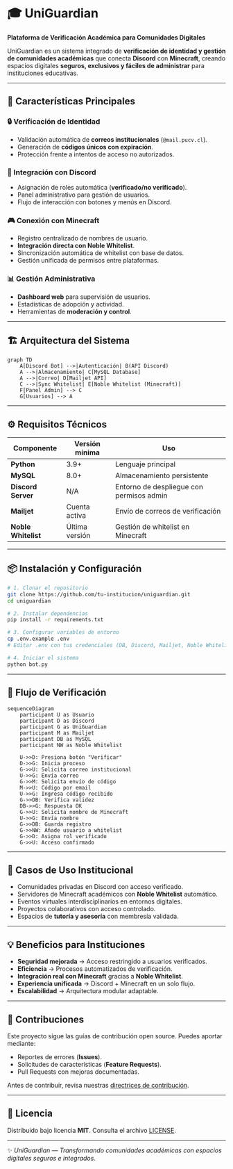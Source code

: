 # 🎓 UniGuardian  
**Plataforma de Verificación Académica para Comunidades Digitales**

UniGuardian es un sistema integrado de **verificación de identidad y gestión de comunidades académicas** que conecta **Discord** con **Minecraft**, creando espacios digitales **seguros, exclusivos y fáciles de administrar** para instituciones educativas.  

---

## 🚀 Características Principales

### 🔒 Verificación de Identidad
- Validación automática de **correos institucionales** (`@mail.pucv.cl`).  
- Generación de **códigos únicos con expiración**.  
- Protección frente a intentos de acceso no autorizados.  

### 🤖 Integración con Discord
- Asignación de roles automática (**verificado/no verificado**).  
- Panel administrativo para gestión de usuarios.  
- Flujo de interacción con botones y menús en Discord.  

### 🎮 Conexión con Minecraft
- Registro centralizado de nombres de usuario.  
- **Integración directa con Noble Whitelist**.  
- Sincronización automática de whitelist con base de datos.  
- Gestión unificada de permisos entre plataformas.  

### 📊 Gestión Administrativa
- **Dashboard web** para supervisión de usuarios.  
- Estadísticas de adopción y actividad.  
- Herramientas de **moderación y control**.  

---

## 🏗️ Arquitectura del Sistema

```mermaid
graph TD
    A[Discord Bot] -->|Autenticación| B(API Discord)
    A -->|Almacenamiento| C[MySQL Database]
    A -->|Correo| D[Mailjet API]
    C -->|Sync Whitelist| E[Noble Whitelist (Minecraft)]
    F[Panel Admin] --> C
    G[Usuarios] --> A
```

---

## ⚙️ Requisitos Técnicos

| Componente          | Versión mínima | Uso |
|---------------------|---------------|-----|
| **Python**          | 3.9+          | Lenguaje principal |
| **MySQL**           | 8.0+          | Almacenamiento persistente |
| **Discord Server**  | N/A           | Entorno de despliegue con permisos admin |
| **Mailjet**         | Cuenta activa | Envío de correos de verificación |
| **Noble Whitelist** | Última versión | Gestión de whitelist en Minecraft |

---

## 📦 Instalación y Configuración

```bash
# 1. Clonar el repositorio
git clone https://github.com/tu-institucion/uniguardian.git
cd uniguardian

# 2. Instalar dependencias
pip install -r requirements.txt

# 3. Configurar variables de entorno
cp .env.example .env
# Editar .env con tus credenciales (DB, Discord, Mailjet, Noble Whitelist)

# 4. Iniciar el sistema
python bot.py
```

---

## 🔑 Flujo de Verificación

```mermaid
sequenceDiagram
    participant U as Usuario
    participant D as Discord
    participant G as UniGuardian
    participant M as Mailjet
    participant DB as MySQL
    participant NW as Noble Whitelist

    U->>D: Presiona botón "Verificar"
    D->>G: Inicia proceso
    G->>U: Solicita correo institucional
    U->>G: Envía correo
    G->>M: Solicita envío de código
    M->>U: Código por email
    U->>G: Ingresa código recibido
    G->>DB: Verifica validez
    DB->>G: Respuesta OK
    G->>U: Solicita nombre de Minecraft
    U->>G: Envía nombre
    G->>DB: Guarda registro
    G->>NW: Añade usuario a whitelist
    G->>D: Asigna rol verificado
    G->>U: Acceso confirmado
```

---

## 🎯 Casos de Uso Institucional

- Comunidades privadas en Discord con acceso verificado.  
- Servidores de Minecraft académicos con **Noble Whitelist** automático.  
- Eventos virtuales interdisciplinarios en entornos digitales.  
- Proyectos colaborativos con acceso controlado.  
- Espacios de **tutoría y asesoría** con membresía validada.  

---

## 💡 Beneficios para Instituciones

- **Seguridad mejorada** → Acceso restringido a usuarios verificados.  
- **Eficiencia** → Procesos automatizados de verificación.  
- **Integración real con Minecraft** gracias a **Noble Whitelist**.  
- **Experiencia unificada** → Discord + Minecraft en un solo flujo.  
- **Escalabilidad** → Arquitectura modular adaptable.  

---

## 🤝 Contribuciones

Este proyecto sigue las guías de contribución open source. Puedes aportar mediante:  

- Reportes de errores (**Issues**).  
- Solicitudes de características (**Feature Requests**).  
- Pull Requests con mejoras documentadas.  

Antes de contribuir, revisa nuestras [directrices de contribución](CONTRIBUTING.md).  

---

## 📜 Licencia

Distribuido bajo licencia **MIT**. Consulta el archivo [LICENSE](LICENSE).  

---

✨ *UniGuardian — Transformando comunidades académicas con espacios digitales seguros e integrados.*  
